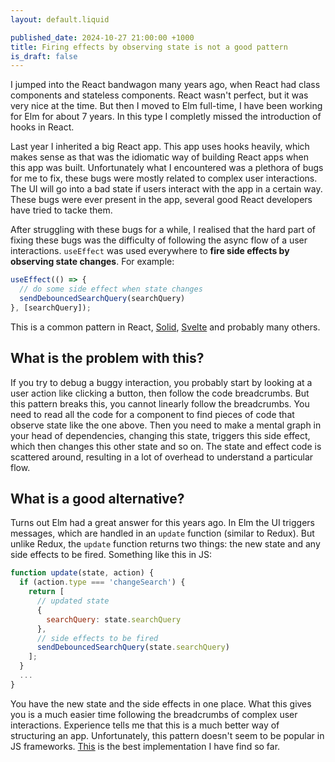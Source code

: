 ```yaml
---
layout: default.liquid

published_date: 2024-10-27 21:00:00 +1000
title: Firing effects by observing state is not a good pattern
is_draft: false
---
```


I jumped into the React bandwagon many years ago, when React had class components and stateless components. React wasn't perfect, but it was very nice at the time. But then I moved to Elm full-time, I have been working for Elm for about 7 years. In this type I completly missed the introduction of hooks in React.

Last year I inherited a big React app. This app uses hooks heavily, which makes sense as that was the idiomatic way of building React apps when this app was built. Unfortunately what I encountered was a plethora of bugs for me to fix, these bugs were mostly related to complex user interactions. The UI will go into a bad state if users interact with the app in a certain way. These bugs were ever present in the app, several good React developers have tried to tacke them.

After struggling with these bugs for a while, I realised that the hard part of fixing these bugs was the difficulty of following the async flow of a user interactions. `useEffect` was used everywhere to **fire side effects by observing state changes**. For example:

```js
useEffect(() => {
  // do some side effect when state changes
  sendDebouncedSearchQuery(searchQuery)
}, [searchQuery]);
```

This is a common pattern in React, [Solid](https://docs.solidjs.com/concepts/effects#using-an-effect), [Svelte](https://svelte.dev/docs/svelte/$effect) and probably many others.

## What is the problem with this?

If you try to debug a buggy interaction, you probably start by looking at a user action like clicking a button, then follow the code breadcrumbs. But this pattern breaks this, you cannot linearly follow the breadcrumbs. You need to read all the code for a component to find pieces of code that observe state like the one above. Then you need to make a mental graph in your head of dependencies, changing this state, triggers this side effect, which then changes this other state and so on. The state and effect code is scattered around, resulting in a lot of overhead to understand a particular flow.

## What is a good alternative?

Turns out Elm had a great answer for this years ago. In Elm the UI triggers messages, which are handled in an `update` function (similar to Redux). But unlike Redux, the `update` function returns two things: the new state and any side effects to be fired. Something like this in JS:

```js
function update(state, action) {
  if (action.type === 'changeSearch') {
    return [
      // updated state
      {
        searchQuery: state.searchQuery
      },
      // side effects to be fired
      sendDebouncedSearchQuery(state.searchQuery)
    ];
  }
  ...
}
```

You have the new state and the side effects in one place. What this gives you is a much easier time following the breadcrumbs of complex user interactions. Experience tells me that this is a much better way of structuring an app. Unfortunately, this pattern doesn't seem to be popular in JS frameworks. [This](https://github.com/atheck/react-elmish) is the best implementation I have find so far.
